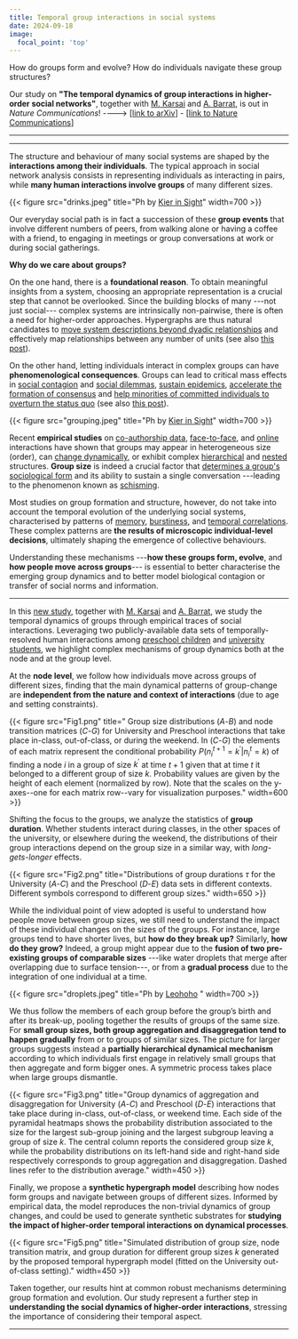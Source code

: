 ```yaml
---
title: Temporal group interactions in social systems
date: 2024-09-18
image:
  focal_point: 'top'
---
```


How do groups form and evolve? How do individuals navigate these group structures?

<!--more-->

Our study on **"The temporal dynamics of group interactions in higher-order social networks"**, together with [M. Karsai](https://www.martonkarsai.com/) and [A. Barrat](http://www.cpt.univ-mrs.fr/~barrat/), is out in *Nature Communications*! ----> [[link to arXiv](https://arxiv.org/abs/2306.09967)] - [[link to Nature Communications](https://www.nature.com/articles/s41467-024-50918-5)]

---
---

The structure and behaviour of many social systems are shaped by the **interactions among their individuals**. The typical approach in social network analysis consists in representing individuals as interacting in pairs, while **many human interactions involve groups** of many different sizes.

{{< figure src="drinks.jpeg" title="Ph by [Kier in Sight](https://unsplash.com/@kellysikkema)" width=700 >}}

Our everyday social path is in fact a succession of these **group events** that involve different numbers of peers, from walking alone or having a coffee with a friend, to engaging in meetings or group conversations at work or during social gatherings.

**Why do we care about groups?**

On the one hand, there is a **foundational reason**. To obtain meaningful insights from a system, choosing an appropriate representation is a crucial step that cannot be overlooked.
Since the building blocks of many ---not just social--- complex systems are intrinsically non-pairwise, there is often a need for higher-order approaches. Hypergraphs are thus natural candidates to [move system descriptions beyond dyadic relationships](https://doi.org/10.1016/j.physrep.2020.05.004) and effectively map relationships between any number of units (see also [this post](https://iaciac.github.io/post/beyond/)).

On the other hand, letting individuals interact in complex groups can have **phenomenological consequences**. Groups can lead to critical mass effects in [social contagion](https://www.nature.com/articles/s41467-019-10431-6) and [social dilemmas](https://arxiv.org/abs/2303.11475), [sustain epidemics](https://www.nature.com/articles/s42005-021-00788-w), [accelerate the formation of consensus](https://journals.aps.org/pre/abstract/10.1103/PhysRevE.105.054307) and [help minorities of committed individuals to overturn the status quo](https://www.nature.com/articles/s42005-022-00845-y) (see also [this post](https://iaciac.github.io/post/group-interactions-modulate-critical-mass-dynamics-in-social-convention/)).

{{< figure src="grouping.jpeg" title="Ph by [Kier in Sight](https://unsplash.com/@kierinsight)" width=700 >}}

Recent **empirical studies** on [co-authorship data](https://epjdatascience.springeropen.com/articles/10.1140/epjds/s13688-017-0114-8), [face-to-face](https://www.nature.com/articles/s41598-021-86469-8), and [online](https://www.pnas.org/doi/10.1073/pnas.1800683115) interactions have shown that groups may appear in heterogeneous size (order), can [change dynamically](https://scholarship.richmond.edu/bookshelf/5/), or exhibit complex [hierarchical](https://www.nature.com/articles/s42005-022-00858-7) and [nested](https://arxiv.org/abs/2301.04235) structures. **Group size** is indeed a crucial factor that [determines a group's sociological form](https://www.journals.uchicago.edu/doi/abs/10.1086/211115) and its ability to sustain a single conversation ---leading to the phenomenon known as [schisming](https://psycnet.apa.org/record/1999-10015-001). 

Most studies on group formation and structure, however, do not take into account the temporal evolution of the underlying social systems, characterised by patterns of [memory](https://www.nature.com/articles/s41598-021-86469-8), [burstiness](https://www.nature.com/articles/s41598-023-32253-9), and [temporal correlations](https://arxiv.org/abs/2303.09316).
These complex patterns are **the results of microscopic individual-level decisions**, ultimately shaping the emergence of collective behaviours. 

Understanding these mechanisms ---**how these groups form, evolve**, and **how people move across groups**--- is essential to better characterise the emerging group dynamics and to better model biological contagion or transfer of social norms and information.

---

In this [new study](https://www.nature.com/articles/s41467-024-50918-5), together with [M. Karsai](https://www.martonkarsai.com/) and [A. Barrat](http://www.cpt.univ-mrs.fr/~barrat/), we study the temporal dynamics of groups through empirical traces of social interactions. Leveraging two publicly-available data sets of temporally-resolved human interactions among [preschool children](https://www.nature.com/articles/s41597-022-01756-x) and [university students](https://www.nature.com/articles/s41597-019-0325-x), we highlight complex mechanisms of group dynamics both at the node and at the group level.

At the **node level**, we follow how individuals move across groups of different sizes, finding that the main dynamical patterns of group-change are **independent from the nature and context of interactions** (due to age and setting constraints). 

{{< figure src="Fig1.png" title=" Group size distributions (*A*-*B*) and node transition matrices (*C*-*G*) for University and Preschool interactions that take place in-class, out-of-class, or during the weekend. In (*C*-*G*) the elements of each matrix represent the conditional probability $P(n_i^{t+1}=k^{\prime}|n_i^t=k)$ of finding a node $i$ in a group of size $k^{\prime}$ at time $t+1$ given that at time $t$ it belonged to a different group of size $k$. Probability values are given by the height of each element (normalized by row). Note that the scales on the y-axes--one for each matrix row--vary for visualization purposes." width=600 >}}

Shifting the focus to the groups, we analyze the statistics of **group duration**. Whether students interact during classes, in the other spaces of the university, or
elsewhere during the weekend, the distributions of their group interactions depend on the group size in a similar way, with _long-gets-longer_ effects.

{{< figure src="Fig2.png" title="Distributions of group durations $\tau$ for the University (*A*-*C*) and the Preschool (*D*-*E*) data sets in different contexts. Different symbols correspond to different group sizes." width=650 >}}

While the individual point of view adopted is useful to understand how people move between group sizes, we still need to understand the impact of these individual changes on the sizes of the groups. For instance, large groups tend to have shorter lives, but **how do they break up?** Similarly, **how do they grow?** Indeed, a group might appear due to the **fusion of two pre-existing groups of comparable sizes** ---like water droplets that merge after overlapping due to surface tension---, or from a **gradual process** due to the integration of one individual at a time.

{{< figure src="droplets.jpeg" title="Ph by [Leohoho](https://unsplash.com/@leohoho) " width=700 >}}

We thus follow the members of each group before the group’s birth and after its break-up, pooling together the results of groups of the same size. For **small group sizes, both group aggregation and disaggregation tend to happen gradually** from or to groups of similar sizes. The picture for larger groups suggests instead a **partially hierarchical dynamical mechanism** according to which individuals first engage in relatively small groups that then aggregate and form bigger ones. A symmetric process takes place when large groups dismantle.

{{< figure src="Fig3.png" title="Group dynamics of aggregation and disaggregation for University (*A*-*C*) and Preschool (*D*-*E*) interactions that take place during in-class, out-of-class, or weekend time. Each side of the pyramidal heatmaps shows the probability distribution associated to the size for the largest sub-group joining and the largest subgroup leaving a group of size $k$. The central column reports the considered group size $k$, while the probability distributions on its left-hand side and right-hand side respectively corresponds to group aggregation and disaggregation. Dashed lines refer to the distribution average." width=450 >}}

Finally, we propose a **synthetic hypergraph model** describing how nodes form groups and navigate between groups of different sizes. Informed by empirical data, the model reproduces the non-trivial dynamics of group changes, and could be used to generate synthetic substrates for **studying the impact of higher-order temporal interactions on dynamical processes**. 

{{< figure src="Fig5.png" title="Simulated distribution of group size, node transition matrix, and group duration for different group sizes $k$ generated by the proposed temporal hypergraph model (fitted on the University out-of-class setting)." width=450 >}}

Taken together, our results hint at common robust mechanisms determining group formation and evolution. Our study represent a further step in **understanding the social dynamics of higher-order interactions**, stressing the importance of considering their temporal aspect. 

---